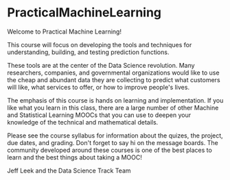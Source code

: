 PracticalMachineLearning
========================

Welcome to Practical Machine Learning! 

This course will focus on developing the tools and techniques for understanding, building, and testing prediction functions.

These tools are at the center of the Data Science revolution. Many researchers, companies, and governmental organizations would like to use the cheap and abundant data they are collecting to predict what customers will like, what services to offer, or how to improve people's lives.

The emphasis of this course is hands on learning and implementation. If you like what you learn in this class, there are a large number of other Machine and Statistical Learning MOOCs that you can use to deepen your knowledge of the technical and mathematical details. 

Please see the course syllabus for information about the quizes, the project, due dates, and grading. Don't forget to say hi on the message boards. The community developed around these courses is one of the best places to learn and the best things about taking a MOOC!

Jeff Leek and the Data Science Track Team

